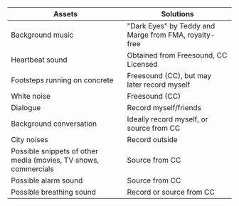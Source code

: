 | Assets | Solutions |
| --- | --- |
| Background music | "Dark Eyes" by Teddy and Marge from FMA, royalty-free |
| Heartbeat sound | Obtained from Freesound, CC Licensed |
| Footsteps running on concrete | Freesound (CC), but may later record myself |
| White noise | Freesound (CC) |
| Dialogue | Record myself/friends |
| Background conversation | Ideally record myself, or source from CC |
| City noises | Record outside |
| Possible snippets of other media (movies, TV shows, commercials | Source from CC |
| Possible alarm sound | Source from CC |
| Possible breathing sound | Record or source from CC |

